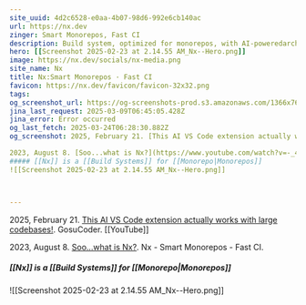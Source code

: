 ```yaml
---
site_uuid: 4d2c6528-e0aa-4b07-98d6-992e6cb140ac
url: https://nx.dev
zinger: Smart Monorepos, Fast CI
description: Build system, optimized for monorepos, with AI-poweredarchitectural awareness and advanced CI capabilities.
hero: [[Screenshot 2025-02-23 at 2.14.55 AM_Nx--Hero.png]]
image: https://nx.dev/socials/nx-media.png
site_name: Nx
title: Nx:Smart Monorepos · Fast CI
favicon: https://nx.dev/favicon/favicon-32x32.png
tags: 
og_screenshot_url: https://og-screenshots-prod.s3.amazonaws.com/1366x768/80/false/02b1dcf8869161a56201454aaba2ce22a3e7dcc5a726d7caf773e59bdb760c1f.jpeg
jina_last_request: 2025-03-09T06:45:05.428Z
jina_error: Error occurred
og_last_fetch: 2025-03-24T06:28:30.882Z
og_screenshot: 2025, February 21. [This AI VS Code extension actually works with large codebases!](http://localhost:5173/). GosuCoder. [[YouTube]]

2023, August 8. [Soo...what is Nx?](https://www.youtube.com/watch?v=-_4WMl-Fn0w). Nx - Smart Monorepos - Fast CI.
##### [[Nx]] is a [[Build Systems]] for [[Monorepo|Monorepos]]
![[Screenshot 2025-02-23 at 2.14.55 AM_Nx--Hero.png]]



---
```

2025, February 21. [This AI VS Code extension actually works with large codebases!](http://localhost:5173/). GosuCoder. [[YouTube]]

2023, August 8. [Soo...what is Nx?](https://www.youtube.com/watch?v=-_4WMl-Fn0w). Nx - Smart Monorepos - Fast CI.
##### [[Nx]] is a [[Build Systems]] for [[Monorepo|Monorepos]]
![[Screenshot 2025-02-23 at 2.14.55 AM_Nx--Hero.png]]


